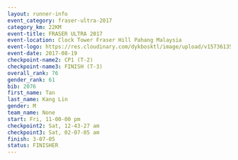 ```yaml
---
layout: runner-info 
event_category: fraser-ultra-2017 
category_km: 22KM 
event-title: FRASER ULTRA 2017 
event-location: Clock Tower Fraser Hill Pahang Malaysia 
event-logo: https://res.cloudinary.com/dykbosktl/image/upload/v1573613535/Logo/logo_mfst7w.jpg 
event-date: 2017-08-19 
checkpoint-name2: CP1 (T-2) 
checkpoint-name3: FINISH (T-3) 
overall_rank: 76
gender_rank: 61
bib: 2076
first_name: Tan
last_name: Kang Lin
gender: M
team_name: None
start: Fri, 11-00-00 pm
checkpoint2: Sat, 12-43-27 am
checkpoint3: Sat, 02-07-05 am
finish: 3-07-05
status: FINISHER
---
```

